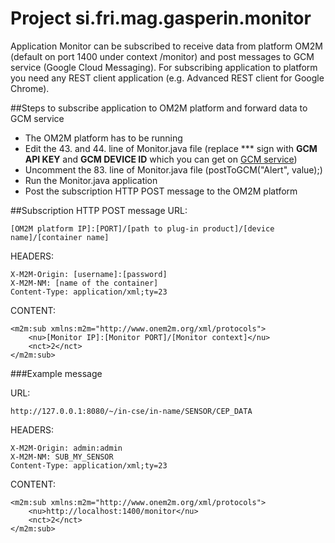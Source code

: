 # Project si.fri.mag.gasperin.monitor

Application Monitor can be subscribed to receive data from platform OM2M (default on port 1400 under context /monitor) and post messages to GCM service (Google Cloud Messaging). For subscribing application to platform you need any REST client application (e.g. Advanced REST client for Google Chrome).

##Steps to subscribe application to OM2M platform and forward data to GCM service
- The OM2M platform has to be running
- Edit the 43. and 44. line of Monitor.java file (replace *** sign with **GCM API KEY** and **GCM DEVICE ID** which you can get on [GCM service](https://developers.google.com/cloud-messaging/))
- Uncomment the 83. line of Monitor.java file (postToGCM("Alert", value);)
- Run the Monitor.java application
- Post the subscription HTTP POST message to the OM2M platform

##Subscription HTTP POST message
URL: 
```
[OM2M platform IP]:[PORT]/[path to plug-in product]/[device name]/[container name]
```

HEADERS:
```
X-M2M-Origin: [username]:[password]
X-M2M-NM: [name of the container]
Content-Type: application/xml;ty=23
```

CONTENT:
```
<m2m:sub xmlns:m2m="http://www.onem2m.org/xml/protocols">
    <nu>[Monitor IP]:[Monitor PORT]/[Monitor context]</nu>
    <nct>2</nct>
</m2m:sub>
```

###Example message

URL: 
```
http://127.0.0.1:8080/~/in-cse/in-name/SENSOR/CEP_DATA
```

HEADERS:
```
X-M2M-Origin: admin:admin
X-M2M-NM: SUB_MY_SENSOR
Content-Type: application/xml;ty=23
```

CONTENT:
```
<m2m:sub xmlns:m2m="http://www.onem2m.org/xml/protocols">
    <nu>http://localhost:1400/monitor</nu>
    <nct>2</nct>
</m2m:sub>
```
